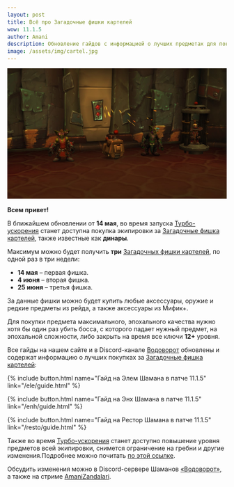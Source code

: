 ```yaml
---    
layout: post
title: Всё про Загадочные фишки картелей
wow: 11.1.5
author: Amani
description: Обновление гайдов с информацией о лучших предметах для покупки за Загадочные фишки картелей
image: /assets/img/cartel.jpg
---
```


<p align="center">
    <img src="/assets/img/cartel.jpg"> 
</p>

**Всем привет!**

В ближайшем обновлении от **14 мая**, во время запуска [Турбо-ускорения](https://www.noob-club.ru/index.php?topic=100899) станет доступна покупка экипировки за [Загадочные фишка картелей](https://www.wowhead.com/ru/item=237502), также известные как **динары**.

Максимум можно будет получить **три** [Загадочных фишки картелей](https://www.wowhead.com/ru/item=237502), по одной раз в три недели:
* **14 мая** – первая фишка.
* **4 июня** – вторая фишка.
* **25 июня** – третья фишка.

<p></p>

За данные фишки можно будет купить любые аксессуары, оружие и редкие предметы из рейда, а также аксессуары из Мифик+. 

Для покупки предмета максимального, эпохального качества нужно хотя бы один раз убить босса, с которого падает нужный предмет, на эпохальной сложности, либо закрыть на время все ключи **12+** уровня. 

Все гайды на нашем сайте и в Discord-канале [Водоворот](https://discord.gg/8Bag6kT) обновлены и содержат информацию о лучших покупках за [Загадочные фишка картелей](https://www.wowhead.com/ru/item=237502):

<p></p>

{% include button.html name="Гайд на Элем Шамана в патче 11.1.5" link="/ele/guide.html" %}  

<p></p>

{% include button.html name="Гайд на Энх Шамана в патче 11.1.5" link="/enh/guide.html" %}  

<p></p>

{% include button.html name="Гайд на Рестор Шамана в патче 11.1.5" link="/resto/guide.html" %}  

<p></p>

Также во время [Турбо-ускорения](https://www.noob-club.ru/index.php?topic=100899) станет доступно повышение уровня предметов всей экипировки, снимется ограничение на гребни и другие изменения.Подробнее можно почитать [по этой ссылке](https://www.noob-club.ru/index.php?topic=100899).

Обсудить изменения можно в Discord-сервере Шаманов [«Водоворот»](https://discord.gg/8Bag6kT), а также на стриме [AmaniZandalari](https://www.twitch.tv/amanizandalari).
